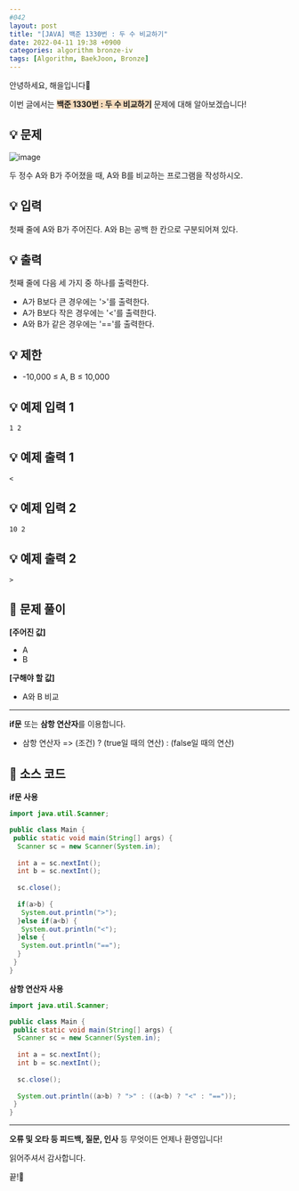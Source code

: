 ```yaml
---
#042
layout: post
title: "[JAVA] 백준 1330번 : 두 수 비교하기"
date: 2022-04-11 19:38 +0900
categories: algorithm bronze-iv
tags: [Algorithm, BaekJoon, Bronze]
---
```


안녕하세요, 해을입니다🦖

이번 글에서는 <span style="background-color:#f7ddbe">**백준 1330번 : 두 수 비교하기**</span> 문제에 대해 알아보겠습니다!

## 💡 문제

![image](https://user-images.githubusercontent.com/39720852/164696440-4930ae21-c859-4e78-9897-706c9746936b.png)

두 정수 A와 B가 주어졌을 때, A와 B를 비교하는 프로그램을 작성하시오.

## 💡 입력

첫째 줄에 A와 B가 주어진다. A와 B는 공백 한 칸으로 구분되어져 있다.

## 💡 출력

첫째 줄에 다음 세 가지 중 하나를 출력한다.

* A가 B보다 큰 경우에는 '>'를 출력한다.
* A가 B보다 작은 경우에는 '<'를 출력한다.
* A와 B가 같은 경우에는 '=='를 출력한다.

## 💡 제한

* -10,000 ≤ A, B ≤ 10,000

## 💡 예제 입력 1

```
1 2
```

## 💡 예제 출력 1

```
<
```

## 💡 예제 입력 2

```
10 2
```

## 💡 예제 출력 2

```
>
```

## 🚩 문제 풀이

**[주어진 값]**

* A
* B

**[구해야 할 값]**

* A와 B 비교

---

**if문** 또는 **삼항 연산자**를 이용합니다.

* 삼항 연산자 => (조건) ? (true일 때의 연산) : (false일 때의 연산)

## 🚩 소스 코드

**if문 사용**

``` java
import java.util.Scanner;

public class Main {
 public static void main(String[] args) {  
  Scanner sc = new Scanner(System.in);
  
  int a = sc.nextInt();
  int b = sc.nextInt();
  
  sc.close();
  
  if(a>b) {
   System.out.println(">");
  }else if(a<b) {
   System.out.println("<");
  }else {
   System.out.println("==");
  }
 }
}
```

**삼항 연산자 사용**

``` java
import java.util.Scanner;

public class Main {
 public static void main(String[] args) {  
  Scanner sc = new Scanner(System.in);
  
  int a = sc.nextInt();
  int b = sc.nextInt();
  
  sc.close();
  
  System.out.println((a>b) ? ">" : ((a<b) ? "<" : "=="));
 }
}
```

---

**오류 및 오타 등 피드백, 질문, 인사** 등 무엇이든 언제나 환영입니다!

읽어주셔서 감사합니다.

끝!🦕
